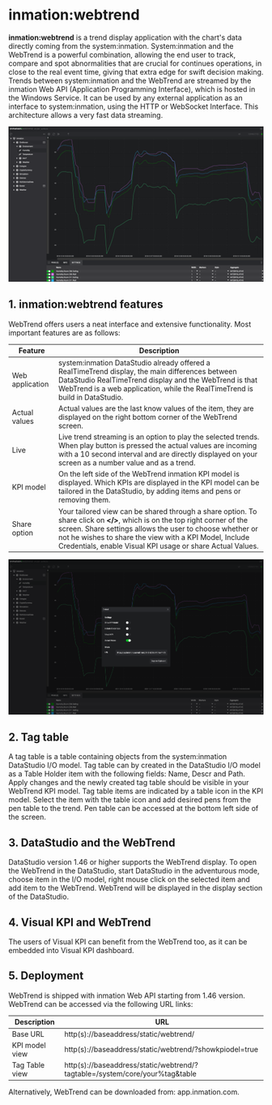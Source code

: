 # inmation:webtrend

**inmation:webtrend** is a trend display application with the chart's data directly coming from the system:inmation. System:inmation and the WebTrend is a powerful combination, allowing the end user to track, compare and spot abnormalities that are crucial for continues operations, in close to the real event time, giving that extra edge for swift decision making. \
Trends between system:inmation and the WebTrend are streamed by the inmation Web API (Application Programming Interface), which is hosted in the Windows Service. It can be used by any external application as an interface to system:inmation, using the HTTP or WebSocket Interface. This architecture allows a very fast data streaming.

![WebTrend](./webtrend.png "WebTrend")

## 1. inmation:webtrend features

WebTrend offers users a neat interface and extensive functionality. Most important features are as follows:

| Feature | Description |  
|---------|-------------|
| Web application | system:inmation DataStudio already offered a RealTimeTrend display, the main differences between DataStudio RealTimeTrend display and the WebTrend is that WebTrend is a web application, while the RealTimeTrend is build in DataStudio. |
| Actual values | Actual values are the last know values of the item, they are displayed on the right bottom corner of the WebTrend screen. |
| Live | Live trend streaming is an option to play the selected trends. When play button is pressed the actual values are incoming with a 10 second interval and are directly displayed on your screen as a number value and as a trend. |
| KPI model | On the left side of the WebTrend inmation KPI model is displayed. Which KPIs are displayed in the KPI model can be tailored in the DataStudio, by adding items and pens or removing them. |
| Share option | Your tailored view can be shared through a share option. To share click on **</>**, which is on the top right corner of the screen. Share settings allows the user to choose whether or not he wishes to share the view with a KPI Model, Include Credentials, enable Visual KPI usage or share Actual Values. |

![Share](./share.png "Share")

## 2. Tag table

A tag table is a table containing objects from the system:inmation DataStudio I/O model. Tag table can by created in the DataStudio I/O model as a Table Holder item with the following fields: Name, Descr and Path. Apply changes and the newly created tag table should be visible in your WebTrend KPI model.
Tag table items are indicated by a table icon in the KPI model. Select the item with the table icon and add desired pens from the pen table to the trend. Pen table can be accessed at the bottom left side of the screen.

## 3. DataStudio and the WebTrend

DataStudio version 1.46 or higher supports the WebTrend display. To open the WebTrend in the DataStudio, start DataStudio in the adventurous mode, choose item in the I/O model, right mouse click on the selected item and add item to the WebTrend. WebTrend will be displayed in the display section of the DataStudio.

## 4. Visual KPI and WebTrend

The users of Visual KPI can benefit from the WebTrend too, as it can be embedded into Visual KPI dashboard.

## 5. Deployment

WebTrend is shipped with inmation Web API starting from 1.46 version. WebTrend can be accessed via the following URL links:

| Description  | URL |  
|---------|-------------|
| Base URL | http(s)://baseaddress/static/webtrend/ |
| KPI model view | http(s)://baseaddress/static/webtrend/?showkpiodel=true |
| Tag Table view | http(s)://baseaddress/static/webtrend/?tagtable=/system/core/your%tag&table |

Alternatively, WebTrend can be downloaded from: app.inmation.com.
